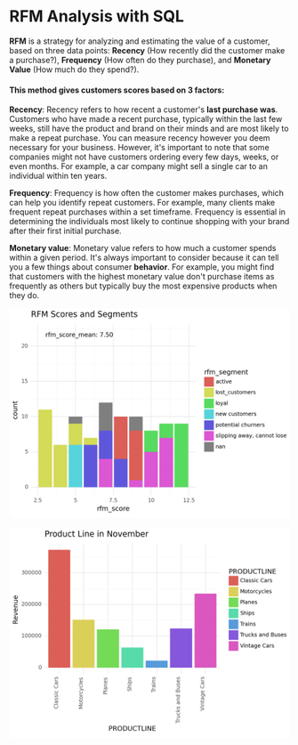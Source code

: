 # RFM Analysis with SQL

**RFM** is a strategy for analyzing and estimating the value of a customer, based on three data points: **Recency** (How recently did the customer make a purchase?), **Frequency** (How often do they purchase), and **Monetary Value** (How much do they spend?).

#### This method gives customers scores based on 3 factors:

**Recency**: Recency refers to how recent a customer's **last purchase was**. Customers who have made a recent purchase, typically within the last few weeks, still have the product and brand on their minds and are most likely to make a repeat purchase. You can measure recency however you deem necessary for your business. However, it's important to note that some companies might not have customers ordering every few days, weeks, or even months. For example, a car company might sell a single car to an individual within ten years.

**Frequency**: Frequency is how often the customer makes purchases, which can help you identify repeat customers. For example, many clients make frequent repeat purchases within a set timeframe. Frequency is essential in determining the individuals most likely to continue shopping with your brand after their first initial purchase.

**Monetary value**: Monetary value refers to how much a customer spends within a given period. It's always important to consider because it can tell you a few things about consumer **behavior**. For example, you might find that customers with the highest monetary value don't purchase items as frequently as others but typically buy the most expensive products when they do.

![segments_plot.png](plots/segments_plot.png)

![product_line_november](plots/product_line_november.png)
